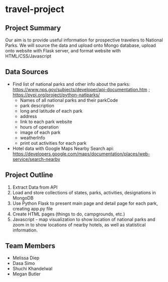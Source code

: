 # travel-project

## Project Summary
Our aim is to provide useful information for prospective travelers to National Parks.
We will source the data and upload onto Mongo database,  upload onto website with Flask server, and format website with HTML/CSS/Javascript

## Data Sources
* Find list of national parks and other info about the parks: https://www.nps.gov/subjects/developer/api-documentation.htm ; https://pypi.org/project/python-natlparks/
  * Names of all national parks and their parkCode
  * park description
  * long and latitude of each park
  * address
  * link to each park website
  * hours of operation
  * image of each park
  * weatherInfo
  * print out activities for each park
* Hotel data with Google Maps Nearby Search api: https://developers.google.com/maps/documentation/places/web-service/search-nearby

## Project Outline
1. Extract Data from API  
2. Load and store collections of states, parks, activities, designations in MongoDB 
3. Use Python Flask to present main page and detail page for each park, creating app.py file
4. Create HTML pages (things to do, campgrounds, etc.) 
5. Javascript - map visualization to show location of national parks and zoom in to show locations of nearby hotels, as well as statistical information.


## Team Members
* Melissa Diep
* Dasa Simo
* Shuchi Khandelwal 
* Megan Butler
